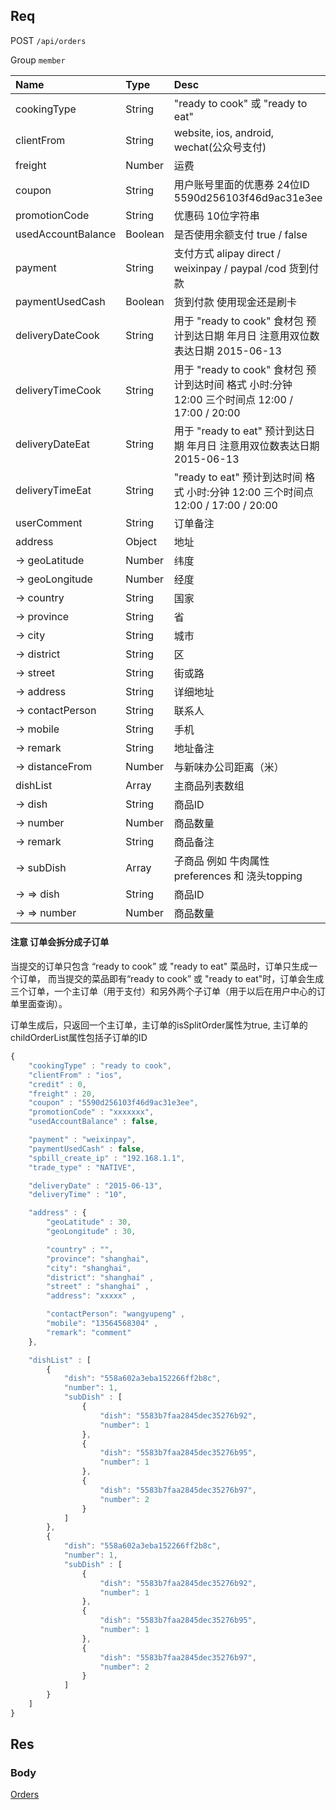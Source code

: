 ## Req

POST `/api/orders`

Group `member`


| Name             | Type     | Desc                              |
|:-----------------|:---------|:----------------------------------|
| cookingType      | String   | "ready to cook" 或 "ready to eat"                  |
| clientFrom       | String   |  website, ios, android, wechat(公众号支付)                   |
| freight          | Number   | 运费                                               |
| coupon           | String   | 用户账号里面的优惠券 24位ID 5590d256103f46d9ac31e3ee   |
| promotionCode    | String   | 优惠码  10位字符串  |
| usedAccountBalance| Boolean   | 是否使用余额支付 true / false  |
| payment          | String   | 支付方式 alipay direct / weixinpay / paypal  /cod 货到付款          |
| paymentUsedCash  | Boolean  | 货到付款 使用现金还是刷卡                              |
| deliveryDateCook | String   | 用于 "ready to cook" 食材包 预计到达日期 年月日  注意用双位数表达日期 2015-06-13      |
| deliveryTimeCook | String   | 用于 "ready to cook" 食材包 预计到达时间 格式 小时:分钟 12:00  三个时间点 12:00 / 17:00 / 20:00         |
| deliveryDateEat  | String   | 用于 "ready to eat" 预计到达日期 年月日  注意用双位数表达日期 2015-06-13         |
| deliveryTimeEat  | String   | "ready to eat"  预计到达时间 格式 小时:分钟 12:00  三个时间点 12:00 / 17:00 / 20:00         |
| userComment      | String   | 订单备注        |
| address          | Object   | 地址       |
|   -> geoLatitude   | Number   | 纬度       |
|   -> geoLongitude  | Number   | 经度       |
|   -> country       | String   | 国家       |
|   -> province      | String   | 省         |
|   -> city          | String   | 城市       |
|   -> district      | String   | 区         |
|   -> street        | String   | 街或路      |
|   -> address       | String   | 详细地址    |
|   -> contactPerson | String   | 联系人      |
|   -> mobile        | String   | 手机       |
|   -> remark        | String   | 地址备注   |
|   -> distanceFrom  | Number   | 与新味办公司距离（米）      |
| dishList           | Array    | 主商品列表数组  |
|   -> dish          | String | 商品ID     |
|   -> number        | Number | 商品数量    |
|   -> remark        | String | 商品备注    |
|   -> subDish       | Array  | 子商品 例如 牛肉属性preferences 和 浇头topping  |
|   -> => dish       | String | 商品ID     |
|   -> => number     | Number | 商品数量    |


#### 注意 订单会拆分成子订单

当提交的订单只包含 “ready to cook” 或 "ready to eat" 菜品时，订单只生成一个订单， 而当提交的菜品即有“ready to cook” 或 "ready to eat"时，订单会生成三个订单，一个主订单（用于支付）和另外两个子订单（用于以后在用户中心的订单里面查询）。

订单生成后，只返回一个主订单，主订单的isSplitOrder属性为true, 主订单的childOrderList属性包括子订单的ID



```js
{
    "cookingType" : "ready to cook",
    "clientFrom" : "ios",
    "credit" : 0,
    "freight" : 20,
    "coupon" : "5590d256103f46d9ac31e3ee",
    "promotionCode" : "xxxxxxx",
    "usedAccountBalance" : false,

    "payment" : "weixinpay",
    "paymentUsedCash" : false,
    "spbill_create_ip" : "192.168.1.1",
    "trade_type" : "NATIVE",

    "deliveryDate" : "2015-06-13",
    "deliveryTime" : "10",

    "address" : {
        "geoLatitude" : 30,
        "geoLongitude" : 30,

        "country" : "",
        "province": "shanghai",
        "city": "shanghai",
        "district": "shanghai" ,
        "street" : "shanghai" ,
        "address": "xxxxx" ,

        "contactPerson": "wangyupeng" ,
        "mobile": "13564568304" ,
        "remark": "comment"
    },

    "dishList" : [
        {
            "dish": "558a602a3eba152266ff2b8c",
            "number": 1,
            "subDish" : [
                {
                    "dish": "5583b7faa2845dec35276b92",
                    "number": 1
                },
                {
                    "dish": "5583b7faa2845dec35276b95",
                    "number": 1
                },
                {
                    "dish": "5583b7faa2845dec35276b97",
                    "number": 2
                }
            ]
        },
        {
            "dish": "558a602a3eba152266ff2b8c",
            "number": 1,
            "subDish" : [
                {
                    "dish": "5583b7faa2845dec35276b92",
                    "number": 1
                },
                {
                    "dish": "5583b7faa2845dec35276b95",
                    "number": 1
                },
                {
                    "dish": "5583b7faa2845dec35276b97",
                    "number": 2
                }
            ]
        }
    ]
}
```


## Res
### Body




[Orders](../Order)